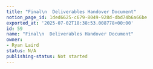 ```yaml
---
title: "Final\n  Deliverables Handover Document"
notion_page_id: 1ded6625-c679-8049-928d-dbd74b6a66be
exported_at: '2025-07-02T18:38:53.008778+00:00'
id: 59
name: "Final\n  Deliverables Handover Document"
owner:
- Ryan Laird
status: N/A
publishing-status: Not started
---
```


